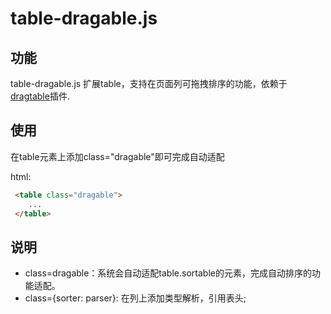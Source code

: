 # table-dragable.js

## 功能

table-dragable.js 扩展table，支持在页面列可拖拽排序的功能，依赖于[dragtable](https://github.com/akottr/dragtable)插件.


## 使用
在table元素上添加class="dragable"即可完成自动适配

html:

```html
 <table class="dragable">
    ...
 </table>
```


## 说明
- class=dragable：系统会自动适配table.sortable的元素，完成自动排序的功能适配。
- class={sorter: parser}: 在列上添加类型解析，引用表头;


